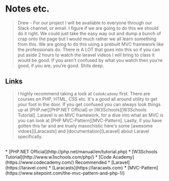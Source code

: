 # Notes etc.
> Drew - 
> For our project I will be available to everyone through our Slack channel, or email.
> I figure if we are going to do this we should do it right.  We could just take the easy
> way out and dump a bunch of crap onto the page but I would much rather we all learn something from this.
> We are going to do this using a prebuilt MVC framework like the professionals do.  There is A LOT that goes
> into this so if you can put aside 2 hours to watch the laravel videos I will bring to class it would be good.
> If you aren't confused by what you watch then you're good, if you are, you're good.  Shits deep.

## Links
> I highly recommend taking a look at `CodeAcademy` first.  There are courses on PHP, HTML, CSS etc.  It's a good all around utility to get your foot in the door.  If you get confused you can always look things up at [PHP.net][PHP.NET Official] or [W3Schools][W3Schools Tutorial].  Laravel is an MVC framework, for a dive into what an MVC is you can look at [PHP MVC-Pattern][MVC-Pattern].  Lastly, if you have gotten this far and are truely masochistic here's some [awesome vidoes][Laracasts] and [documentation][Laravel] about Laravel specifically.
<br>
* [PHP.NET Official](http://php.net/manual/en/tutorial.php)
* [W3Schools Tutorial](http://www.w3schools.com/php/)
* [Code Academy](https://www.codecademy.com/)  Recommended
* [Laravel](https://laravel.com)
* [Laracasts](https://laracasts.com)
* [MVC-Pattern](https://www.sitepoint.com/the-mvc-pattern-and-php-1/)